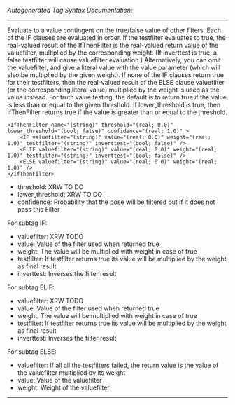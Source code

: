 _Autogenerated Tag Syntax Documentation:_

---
Evaluate to a value contingent on the true/false value of other filters. Each of the IF clauses are evaluated in order. If the testfilter evaluates to true, the real-valued result of the IfThenFilter is the real-valued return value of the valuefilter, multiplied by the corresponding weight. (If inverttest is true, a false testfilter will cause valuefilter evaluation.) Alternatively, you can omit the valuefilter, and give a literal value with the value parameter (which will also be multiplied by the given weight). If none of the IF clauses return true for their testfilters, then the real-valued result of the ELSE clause valuefilter (or the corresponding literal value) multiplied by the weight is used as the value instead. For truth value testing, the default is to return true if the value is less than or equal to the given threshold. If lower_threshold is true, then IfThenFilter returns true if the value is greater than or equal to the threshold.

```
<IfThenFilter name="(string)" threshold="(real; 0.0)" lower_threshold="(bool; false)" confidence="(real; 1.0)" >
    <IF valuefilter="(string)" value="(real; 0.0)" weight="(real; 1.0)" testfilter="(string)" inverttest="(bool; false)" />
    <ELIF valuefilter="(string)" value="(real; 0.0)" weight="(real; 1.0)" testfilter="(string)" inverttest="(bool; false)" />
    <ELSE valuefilter="(string)" value="(real; 0.0)" weight="(real; 1.0)" />
</IfThenFilter>
```

-   threshold: XRW TO DO
-   lower_threshold: XRW TO DO
-   confidence: Probability that the pose will be filtered out if it does not pass this Filter


For subtag IF: 

-   valuefilter: XRW TODO
-   value: Value of the filter used when returned true
-   weight: The value will be multiplied with weight in case of true
-   testfilter: If testfilter returns true its value will be multiplied by the weight as final result
-   inverttest: Inverses the filter result

For subtag ELIF: 

-   valuefilter: XRW TODO
-   value: Value of the filter used when returned true
-   weight: The value will be multiplied with weight in case of true
-   testfilter: If testfilter returns true its value will be multiplied by the weight as final result
-   inverttest: Inverses the filter result

For subtag ELSE: 

-   valuefilter: If all all the testfilters failed, the return value is the value of the valuefilter multiplied by its weight
-   value: Value of the valuefilter
-   weight: Weight of the valuefilter

---
